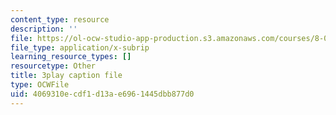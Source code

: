```yaml
---
content_type: resource
description: ''
file: https://ol-ocw-studio-app-production.s3.amazonaws.com/courses/8-01sc-classical-mechanics-fall-2016/4069310ecdf1d13ae6961445dbb877d0_xh_LCHvzp-Q.srt
file_type: application/x-subrip
learning_resource_types: []
resourcetype: Other
title: 3play caption file
type: OCWFile
uid: 4069310e-cdf1-d13a-e696-1445dbb877d0
---
```

